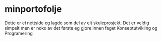 # minportofolje
Dette er ei nettside eg lagde som del av eit skuleprosjekt. Det er veldig simpelt men er noko av det første eg gjore innen faget Konseptutvikling og Programering
